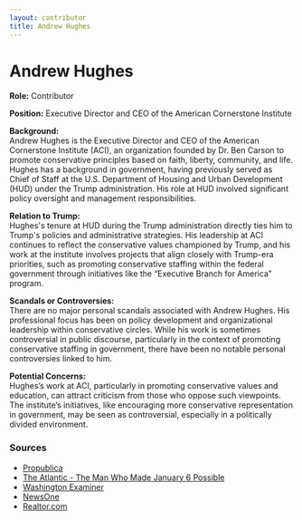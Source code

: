 ```yaml
---
layout: contributor
title: Andrew Hughes
---
```


# Andrew Hughes

**Role:** Contributor

**Position:** Executive Director and CEO of the American Cornerstone Institute

**Background:**  
Andrew Hughes is the Executive Director and CEO of the American Cornerstone Institute (ACI), an organization founded by Dr. Ben Carson to promote conservative principles based on faith, liberty, community, and life. Hughes has a background in government, having previously served as Chief of Staff at the U.S. Department of Housing and Urban Development (HUD) under the Trump administration. His role at HUD involved significant policy oversight and management responsibilities.

**Relation to Trump:**  
Hughes's tenure at HUD during the Trump administration directly ties him to Trump's policies and administrative strategies. His leadership at ACI continues to reflect the conservative values championed by Trump, and his work at the institute involves projects that align closely with Trump-era priorities, such as promoting conservative staffing within the federal government through initiatives like the “Executive Branch for America” program.

**Scandals or Controversies:**  
There are no major personal scandals associated with Andrew Hughes. His professional focus has been on policy development and organizational leadership within conservative circles. While his work is sometimes controversial in public discourse, particularly in the context of promoting conservative staffing in government, there have been no notable personal controversies linked to him.

**Potential Concerns:**  
Hughes’s work at ACI, particularly in promoting conservative values and education, can attract criticism from those who oppose such viewpoints. The institute’s initiatives, like encouraging more conservative representation in government, may be seen as controversial, especially in a politically divided environment.

### Sources
- [Propublica](https://projects.propublica.org/trump-town/staffers/andrew-d-hughes)
- [The Atlantic - The Man Who Made January 6 Possible](https://www.theatlantic.com/ideas/archive/2021/11/trump-johnny-mcentee-january-6-betrayal/620646/)
- [Washington Examiner](https://www.washingtonexaminer.com/news/washington-secrets/2360368/ben-carson-prescribes-more-conservatives-in-government/)
- [NewsOne](https://newsone.com/3798918/ben-carson-andrew-hughes-hud/)
- [Realtor.com](https://www.realtor.com/news/trends/ben-carson-hud-legacy/)
